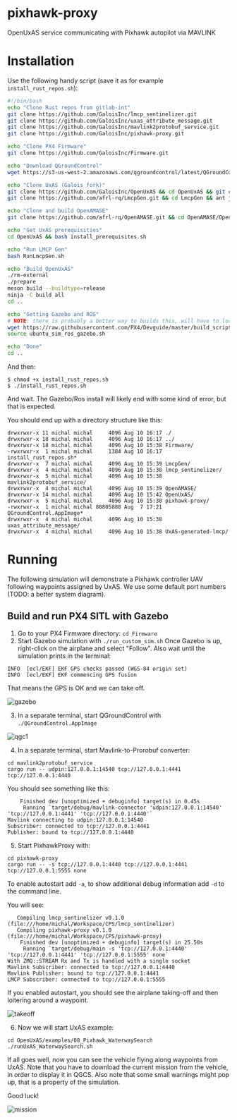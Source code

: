 # pixhawk-proxy
OpenUxAS service communicating with Pixhawk autopilot via MAVLINK

# Installation

Use the following handy script (save it as for example `install_rust_repos.sh`):

```bash
#!/bin/bash
echo "Clone Rust repos from gitlab-int"
git clone https://github.com/GaloisInc/lmcp_sentinelizer.git
git clone https://github.com/GaloisInc/uxas_attribute_message.git
git clone https://github.com/GaloisInc/mavlink2protobuf_service.git
git clone https://github.com/GaloisInc/pixhawk-proxy.git

echo "Clone PX4 Firmware"
git clone https://github.com/GaloisInc/Firmware.git

echo "Download QGroundControl"
wget https://s3-us-west-2.amazonaws.com/qgroundcontrol/latest/QGroundControl.AppImage && chmod +x ./QGroundControl.AppImage

echo "Clone UxAS (Galois fork)"
git clone https://github.com/GaloisInc/OpenUxAS && cd OpenUxAS && git checkout pixhawk && cd ..
git clone https://github.com/afrl-rq/LmcpGen.git && cd LmcpGen && ant jar && cd ..

echo "Clone and build OpenAMASE"
git clone https://github.com/afrl-rq/OpenAMASE.git && cd OpenAMASE/OpenAMASE && ant jar && cd ../..

echo "Get UxAS prerequisities"
cd OpenUxAS && bash install_prerequisites.sh 

echo "Run LMCP Gen"
bash RunLmcpGen.sh

echo "Build OpenUxAS"
./rm-external
./prepare
meson build --buildtype=release
ninja -C build all
cd ..

echo "Getting Gazebo and ROS"
# NOTE: there is probably a better way to builds this, will have to look into it
wget https://raw.githubusercontent.com/PX4/Devguide/master/build_scripts/ubuntu_sim_ros_gazebo.sh
source ubuntu_sim_ros_gazebo.sh

echo "Done"
cd ..
```

And then:
```
$ chmod +x install_rust_repos.sh
$ ./install_rust_repos.sh
```

And wait. The Gazebo/Ros install will likely end with some kind of error, but that is expected.

You should end up with a directory structure like this:
```
drwxrwxr-x 11 michal michal     4096 Aug 10 16:17 ./
drwxrwxr-x 18 michal michal     4096 Aug 10 16:17 ../
drwxrwxr-x 18 michal michal     4096 Aug 10 15:38 Firmware/
-rwxrwxr-x  1 michal michal     1384 Aug 10 16:17 install_rust_repos.sh*
drwxrwxr-x  7 michal michal     4096 Aug 10 15:39 LmcpGen/
drwxrwxr-x  4 michal michal     4096 Aug 10 15:38 lmcp_sentinelizer/
drwxrwxr-x  5 michal michal     4096 Aug 10 15:38 mavlink2protobuf_service/
drwxrwxr-x  4 michal michal     4096 Aug 10 15:39 OpenAMASE/
drwxrwxr-x 14 michal michal     4096 Aug 10 15:42 OpenUxAS/
drwxrwxr-x  5 michal michal     4096 Aug 10 15:38 pixhawk-proxy/
-rwxrwxr-x  1 michal michal 80805888 Aug  7 17:21 QGroundControl.AppImage*
drwxrwxr-x  4 michal michal     4096 Aug 10 15:38 uxas_attribute_message/
drwxrwxr-x  4 michal michal     4096 Aug 10 15:38 UxAS-generated-lmcp/
```

# Running
The following simulation will demonstrate a Pixhawk controller UAV following waypoints assigned by UxAS. We use some default port numbers (TODO: a better system diagram).

## Build and run PX4 SITL with Gazebo
1. Go to your PX4 Firmware directory: `cd Firmware`
2. Start Gazebo simulation with `./run_custom_sim.sh`
Once Gazebo is up, right-click on the airplane and select "Follow". Also wait until the simulation prints in the terminal:

```
INFO  [ecl/EKF] EKF GPS checks passed (WGS-84 origin set)
INFO  [ecl/EKF] EKF commencing GPS fusion
```
That means the GPS is OK and we can take off.

![gazebo](data/gazebo.png)


3. In a separate terminal, start QGroundControl with `./QGroundControl.AppImage`

![qgc1](data/qgc1.png)

4. In a separate terminal, start Mavlink-to-Prorobuf converter: 

```
cd mavlink2protobuf_service
cargo run -- udpin:127.0.0.1:14540 tcp://127.0.0.1:4441 tcp://127.0.0.1:4440
```

You should see something like this:

```
    Finished dev [unoptimized + debuginfo] target(s) in 0.45s                                                                                              
     Running `target/debug/mavlink-connector 'udpin:127.0.0.1:14540' 'tcp://127.0.0.1:4441' 'tcp://127.0.0.1:4440'`
Mavlink connecting to udpin:127.0.0.1:14540
Subscriber: connected to tcp://127.0.0.1:4441
Publisher: bound to tcp://127.0.0.1:4440
```

5. Start PixhawkProxy with:

```
cd pixhawk-proxy
cargo run -- -s tcp://127.0.0.1:4440 tcp://127.0.0.1:4441 tcp://127.0.0.1:5555 none
```

To enable autostart add `-a`, to show additional debug information add `-d` to the command line.

You will see:

```
   Compiling lmcp_sentinelizer v0.1.0 (file:///home/michal/Workspace/CPS/lmcp_sentinelizer)                                                                
   Compiling pixhawk-proxy v0.1.0 (file:///home/michal/Workspace/CPS/pixhawk-proxy)                                                                        
    Finished dev [unoptimized + debuginfo] target(s) in 25.50s                                                                                             
     Running `target/debug/main -s 'tcp://127.0.0.1:4440' 'tcp://127.0.0.1:4441' 'tcp://127.0.0.1:5555' none`
With ZMQ::STREAM Rx and Tx is handled with a single socket
Mavlink Subscriber: connected to tcp://127.0.0.1:4440
Mavlink Publisher: bound to tcp://127.0.0.1:4441
LMCP Subscriber: connected to tcp://127.0.0.1:5555
```

If you enabled autostart, you should see the airplane taking-off and then loitering around a waypoint.

![takeoff](data/takeoff.png)

6. Now we will start UxAS example:
```
cd OpenUxAS/examples/08_Pixhawk_WaterwaySearch
./runUxAS_WaterwaySearch.sh
```

If all goes well, now you can see the vehicle flying along waypoints from UxAS. Note that you have to download the current mission from the vehicle, in order to display it in QGCS. Also note that some small warnings might pop up, that is a property of the simulation.

Good luck!

![mission](data/mission.png)
